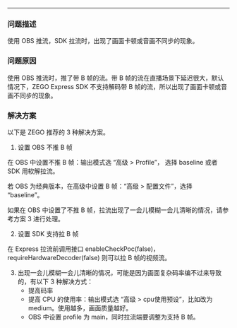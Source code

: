 <Title>如何处理使用 OBS 推流，SDK 拉流时出现画面卡顿或音画不同步的问题？</Title>



- - -

### 问题描述

使用 OBS 推流，SDK 拉流时，出现了画面卡顿或音画不同步的现象。

### 问题原因

使用 OBS 推流时，推了带 B 帧的流。带 B 帧的流在直播场景下延迟很大，默认情况下，ZEGO Express SDK 不支持解码带 B 帧的流，所以出现了画面卡顿或音画不同步的现象。

### 解决方案

以下是 ZEGO 推荐的 3 种解决方案。

1. 设置 OBS 不推 B 帧

在 OBS 中设置不推 B 帧：输出模式选 “高级 > Profile”， 选择 baseline 或者 SDK 用软解拉流。

若 OBS 为经典版本，在高级中设置 B 帧：“高级 > 配置文件”，选择 “baseline”。

<Note title="说明">


如果在 OBS 中设置了不推 B 帧，拉流出现了一会儿模糊一会儿清晰的情况，请参考方案 3 进行处理。  

</Note>




2. 设置 SDK 支持拉 B 帧

在 Express 拉流前调用接口 enableCheckPoc(false)，requireHardwareDecoder(false) 则可以拉 B 帧的视频流。

3. 出现一会儿模糊一会儿清晰的情况，可能是因为画面复杂码率编不过来导致的，有以下 3 种解决方式：
   - 提高码率
   - 提高 CPU 的使用率：输出模式选 “高级 > cpu使用预设”，比如改为 medium。使用越多，画面质量越好。
   - OBS 中设置 profile 为 main，同时拉流端要调整为支持 B 帧。






